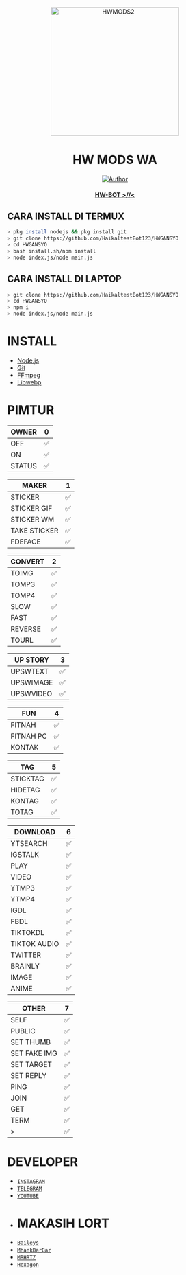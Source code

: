<div align="center">
<img src="https://i.ibb.co/rwVMrzF/bacotah-copy-800x800.jpg" alt="HWMODS2" width="300" />

# HW MODS WA

>
>
>
</div>
<p align="center">
  <a href="https://github.com/HaikaltestBot123"><img title="Author" src="https://i.ibb.co/rwVMrzF/bacotah-copy-800x800.jpg" /></a>
  <h4 align="center">
  <a href="https://wa.me/6285714170944">HW-BOT >//< </a>
</h4>
</p>

## CARA INSTALL DI TERMUX
```bash
> pkg install nodejs && pkg install git
> git clone https://github.com/HaikaltestBot123/HWGANSYO
> cd HWGANSYO
> bash install.sh/npm install
> node index.js/node main.js
```
## CARA INSTALL DI LAPTOP
```bash
> git clone https://github.com/HaikaltestBot123/HWGANSYO
> cd HWGANSYO
> npm i
> node index.js/node main.js
```

# INSTALL
* [Node.js](https://nodejs.org/en/)
* [Git](https://git-scm.com/downloads)
* [FFmpeg](https://github.com/BtbN/FFmpeg-Builds/releases/download/autobuild-2020-12-08-13-03/ffmpeg-n4.3.1-26-gca55240b8c-win64-gpl-4.3.zip)
* [Libwebp](https://developers.google.com/speed/webp/download)

# PIMTUR

| OWNER | 0 |
| ------------- | ------------- |
| OFF |✅|
| ON |✅|
| STATUS |✅|

| MAKER | 1 |
| ------------- | ------------- |
| STICKER |✅|
| STICKER GIF |✅|
| STICKER WM |✅|
| TAKE STICKER |✅|
| FDEFACE |✅|

| CONVERT | 2 |
| ------------- | ------------- |
| TOIMG |✅|
| TOMP3 |✅|
| TOMP4 |✅|
| SLOW |✅|
| FAST |✅|
| REVERSE |✅|
| TOURL |✅|

| UP STORY | 3 |
| ------------- | ------------- |
| UPSWTEXT |✅|
| UPSWIMAGE |✅|
| UPSWVIDEO  |✅|

| FUN | 4 |
| ------------- | ------------- |
| FITNAH |✅|
| FITNAH PC |✅|
| KONTAK |✅|


| TAG | 5 |
| ------------- | ------------- |
| STICKTAG |✅|
| HIDETAG |✅|
| KONTAG |✅|
| TOTAG |✅|

| DOWNLOAD | 6 |
| ------------- | ------------- |
| YTSEARCH |✅|
| IGSTALK |✅|
| PLAY |✅|
| VIDEO |✅|
| YTMP3 |✅|
| YTMP4 |✅|
| IGDL |✅|
| FBDL |✅|
| TIKTOKDL |✅|
| TIKTOK AUDIO |✅|
| TWITTER |✅|
| BRAINLY |✅|
| IMAGE |✅|
| ANIME |✅|

| OTHER | 7 |
| ------------- | ------------- |
| SELF |✅|
| PUBLIC |✅|
| SET THUMB |✅|
| SET FAKE IMG |✅|
| SET TARGET |✅|
| SET REPLY |✅|
| PING |✅|
| JOIN |✅|
| GET |✅|
| TERM |✅|
| > |✅|

  # DEVELOPER
* [`INSTAGRAM`](https://www.instagram.com/hikal_857/?hl=id)
* [`TELEGRAM`](https://t.me/haikal857)
* [`YOUTUBE`](https://youtube.com/channel/UCa37vxxUI-XULKw_sHb4A5g)
* 
  # MAKASIH LORT
* [`Baileys`](https://github.com/adiwajshing/Baileys)
* [`MhankBarBar`](https://github.com/MhankBarBar)
* [`MRHRTZ`](https://github.com/MRHRTZ)
* [`Hexagon`](https://github.com/Hexagonz)
  
  

